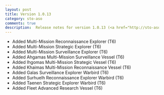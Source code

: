 ```yaml
---
layout: post
title: Version 1.0.13
category: sto-aso
comments: true
description:  Release notes for version 1.0.13 (<a href="http://sto-aso.com.s3-website-us-east-1.amazonaws.com/1.0.13/sto-aso.zip">download</a>)
---
```


 - Added Multi-Mission Reconnaissance Explorer (T6)
 - Added Multi-Mission Strategic Explorer (T6)
 - Added Multi-Mission Surveillance Explorer (T6)
 - Added Ahgamas Multi-Mission Surveillance Vessel (T6)
 - Added Ihgomas Multi-Mission Strategic Vessel (T6)
 - Added Khaimas Multi-Mission Reconnaissance Vessel (T6)
 - Added Galas Surveillance Explorer Warbird (T6)
 - Added Surhuelh Reconnaissance Explorer Warbird (T6)
 - Added Taenen Strategic Explorer Warbird (T6)
 - Added Fleet Advanced Research Vessel (T6)